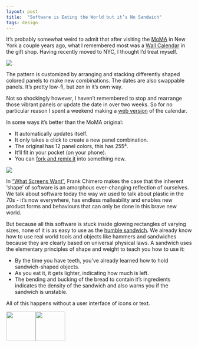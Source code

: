 ```yaml
---
layout: post
title:  "Software is Eating the World but it’s No Sandwich"
tags: design
---
```


It’s probably somewhat weird to admit that after visiting the [MoMA][moma-nyc] in New York a couple years ago, what I remembered most was a [Wall Calendar][moma] in the gift shop. Having recently moved to NYC, I thought I’d treat myself.

<img src="/images/2015/software-and-sandwiches/irl.jpg" srcset="/images/2015/software-and-sandwiches/irl@2x.jpg 2x">

The pattern is customized by arranging and stacking differently shaped colored panels to make new combinations. The dates are also swappable panels. It’s pretty low-fi, but zen in it’s own way.

Not so shockingly however, I haven’t remembered to stop and rearrange those vibrant panels or update the date in over two weeks. So for no particular reason I spent a weekend making a [web version][project] of the calendar.

In some ways it’s better than the  MoMA original:

-	It automatically updates itself.
-	It only takes a click to create a new panel combination.
-	The original has 12 panel colors, this has 255³.
-	It’ll fit in your pocket (on your phone).
-   You can [fork and remix it][gh] into something new.

<a href="https://github.com/pketh/perpetual-calendar">
	<img src="/images/2015/software-and-sandwiches/web10.png" srcset="/images/2015/software-and-sandwiches/web10@2x.png 2x" class="large">
</a>

In [“What Screens Want”][chimero], Frank Chimero makes the case that the inherent ‘shape’ of software is an amorphous ever-changing reflection of ourselves. We talk about software today the way we used to talk about plastic in the 70s - it’s now everywhere, has endless malleability and enables new product forms and behaviours that can only be done in this brave new world.

But because all this software is stuck inside glowing rectangles of varying sizes, none of it is as easy to use as the [humble sandwich][bret]. We already know how to use real world tools and objects like hammers and sandwiches because they are clearly based on universal physical laws. A sandwich uses the elementary principles of shape and weight to teach you how to use it:

- By the time you have teeth, you've already learned how to hold sandwich-shaped objects.
- As you eat it, it gets lighter, indicating how much is left.
- The bending and bucking of the bread to contain it’s ingredients indicates the density of the sandwich and also warns you if the sandwich is unstable.

All of this happens without a user interface of icons or text.

<img src="/images/2015/software-and-sandwiches/footer1.png" srcset="/images/2015/software-and-sandwiches/footer1@2x.png 2x" class="no-shadow" style="width: 80px; border-top-left-radius: 3px; border-bottom-left-radius: 3px;"><img src="/images/2015/software-and-sandwiches/footer2.png" srcset="/images/2015/software-and-sandwiches/footer2@2x.png 2x" class="no-shadow" style="width: 80px; border-top-right-radius: 3px; border-bottom-right-radius: 3px;">



[moma-nyc]:http://www.moma.org
[moma]:http://www.momastore.org/museum/moma/ProductDisplay?storeId=10001&catalogId=10451&langId=-1&categoryId=11526&parent_category_rn=26674&productId=164102&keyWord=Perpetual%20Wall%20Calendar&purpose=crawl
[project]:http://pketh.org/perpetual-calendar/
[gh]:https://github.com/pketh/perpetual-calendar
[chimero]:http://frankchimero.com/talks/what-screens-want/transcript/
[bret]:http://worrydream.com/#!/ABriefRantOnTheFutureOfInteractionDesign